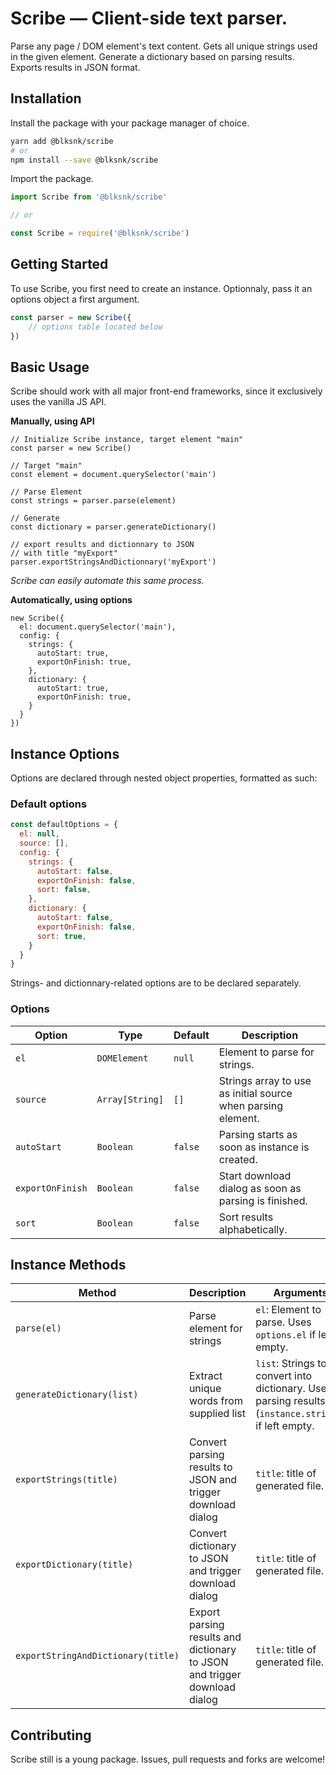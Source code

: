 # Scribe &mdash; Client-side text parser.

Parse any page / DOM element's text content.
Gets all unique strings used in the given element. Generate a dictionary based on parsing results.
Exports results in JSON format.


## Installation

Install the package with your package manager of choice.

```bash
yarn add @blksnk/scribe
# or
npm install --save @blksnk/scribe
```

Import the package.

```javascript
import Scribe from '@blksnk/scribe'

// or

const Scribe = require('@blksnk/scribe')
```


## Getting Started

To use Scribe, you first need to create an instance.
Optionnaly, pass it an options object a first argument.

```javascript
const parser = new Scribe({
    // options table located below
})
```


## Basic Usage

Scribe should work with all major front-end frameworks, since it exclusively uses the vanilla JS API.

**Manually, using API**

```javascript=
// Initialize Scribe instance, target element "main"
const parser = new Scribe()

// Target "main"
const element = document.querySelector('main')

// Parse Element
const strings = parser.parse(element)

// Generate 
const dictionary = parser.generateDictionary()

// export results and dictionnary to JSON
// with title "myExport"
parser.exportStringsAndDictionnary('myExport')
```

*Scribe can easily automate this same process.*

**Automatically, using options**

```javascript=
new Scribe({
  el: document.querySelector('main'),
  config: {
    strings: {
      autoStart: true,
      exportOnFinish: true,
    },
    dictionary: {
      autoStart: true,
      exportOnFinish: true,
    }
  }
})
```


## Instance Options

Options are declared through nested object properties, formatted as such:


### Default options

```javascript
const defaultOptions = {
  el: null,
  source: [],
  config: {
    strings: {
      autoStart: false,
      exportOnFinish: false,
      sort: false,
    },
    dictionary: {
      autoStart: false,
      exportOnFinish: false,
      sort: true,
    }
  }
}
```

Strings- and dictionnary-related options are to be declared separately.


### Options

|  Option   |   Type         | Default |           Description                                       |
| --------  | ------------   | ------- | --------------------------------                            |
| `el`      | `DOMElement`   | `null`  | Element to parse for strings.                               |
| `source`  | `Array[String]`| `[]`    | Strings array to use as initial source when parsing element.|
|`autoStart`| `Boolean`      | `false` | Parsing starts as soon as instance is created.              |
|`exportOnFinish`|`Boolean`  | `false` | Start download dialog as soon as parsing is finished.       |
| `sort`    | `Boolean`      | `false` | Sort results alphabetically.                                |


## Instance Methods

| Method          |  Description            | Arguments                                  |  Returns  |
| --------        | --------                | -------                                    | ------    |
|`parse(el)`|Parse element for strings|`el`: Element to parse. Uses `options.el` if left empty.| Parsing results `Array[String]`|
|`generateDictionary(list)`|Extract unique words from supplied list|`list`: Strings to convert into dictionary. Uses parsing results (`instance.strings`) if left empty.|Dictionnary `Array[String]`|
|`exportStrings(title)`|Convert parsing results to JSON and trigger download dialog|`title`: title of generated file.|`JSON File`|
|`exportDictionary(title)`|Convert dictionary to JSON and trigger download dialog|`title`: title of generated file.|`JSON File`|
|`exportStringAndDictionary(title)`|Export parsing results and dictionary to JSON and trigger download dialog|`title`: title of generated file.|`JSON File`|


## Contributing

Scribe still is a young package. Issues, pull requests and forks are welcome!
